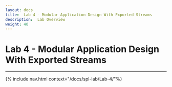 ```yaml
---
layout: docs
title:  Lab 4 - Modular Application Design With Exported Streams
description:  Lab Overview
weight: 40
---
```


# Lab 4 - Modular Application Design With Exported Streams

---

{% include nav.html context="/docs/spl-lab/Lab-4/"%}